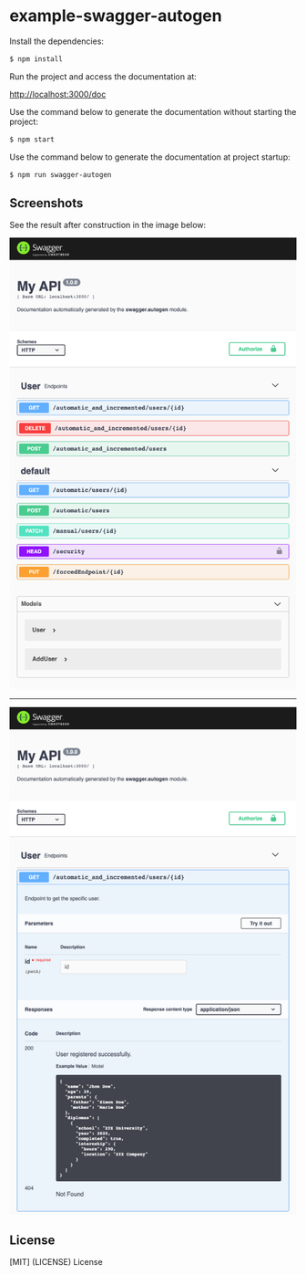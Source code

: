 # example-swagger-autogen

Install the dependencies:

```bash
$ npm install
```

Run the project and access the documentation at:

[http://localhost:3000/doc](http://localhost:3000/doc)

Use the command below to generate the documentation without starting the project:

```bash
$ npm start
```

Use the command below to generate the documentation at project startup:

```bash
$ npm run swagger-autogen
```

## Screenshots
See the result after construction in the image below:

![](https://raw.githubusercontent.com/davibaltar/public-store/master/screen-swagger-autogen-small.png)

---

![](https://raw.githubusercontent.com/davibaltar/public-store/master/screen-swagger-autogen-cut.png)

## License
[MIT] (LICENSE) License